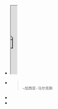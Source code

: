 - <iframe src="https://httishere.gitee.io/notion/quote.html?text=生活不是我们活过的日子，而是我们记住的日子。" width="20"height="220"></iframe>
- >                                                                                                                                                                                              —加西亚·马尔克斯
-
-